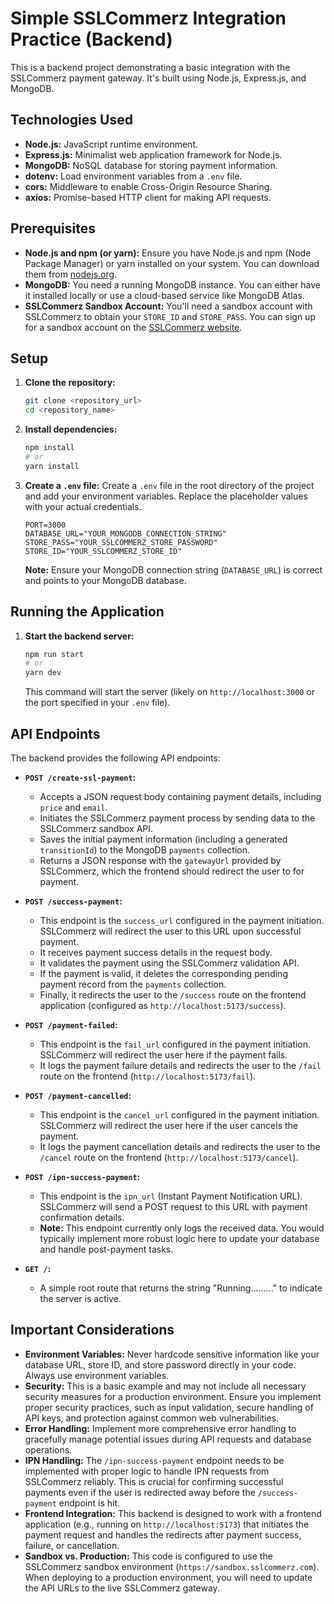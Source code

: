 # Simple SSLCommerz Integration Practice (Backend)

This is a backend project demonstrating a basic integration with the SSLCommerz payment gateway. It's built using Node.js, Express.js, and MongoDB.

## Technologies Used

* **Node.js:** JavaScript runtime environment.
* **Express.js:** Minimalist web application framework for Node.js.
* **MongoDB:** NoSQL database for storing payment information.
* **dotenv:** Load environment variables from a `.env` file.
* **cors:** Middleware to enable Cross-Origin Resource Sharing.
* **axios:** Promise-based HTTP client for making API requests.

## Prerequisites

* **Node.js and npm (or yarn):** Ensure you have Node.js and npm (Node Package Manager) or yarn installed on your system. You can download them from [nodejs.org](https://nodejs.org/).
* **MongoDB:** You need a running MongoDB instance. You can either have it installed locally or use a cloud-based service like MongoDB Atlas.
* **SSLCommerz Sandbox Account:** You'll need a sandbox account with SSLCommerz to obtain your `STORE_ID` and `STORE_PASS`. You can sign up for a sandbox account on the [SSLCommerz website](https://developer.sslcommerz.com/).

## Setup

1.  **Clone the repository:**
    ```bash
    git clone <repository_url>
    cd <repository_name>
    ```

2.  **Install dependencies:**
    ```bash
    npm install
    # or
    yarn install
    ```

3.  **Create a `.env` file:**
    Create a `.env` file in the root directory of the project and add your environment variables. Replace the placeholder values with your actual credentials.
    ```env
    PORT=3000
    DATABASE_URL="YOUR_MONGODB_CONNECTION_STRING"
    STORE_PASS="YOUR_SSLCOMMERZ_STORE_PASSWORD"
    STORE_ID="YOUR_SSLCOMMERZ_STORE_ID"
    ```
    **Note:** Ensure your MongoDB connection string (`DATABASE_URL`) is correct and points to your MongoDB database.

## Running the Application

1.  **Start the backend server:**
    ```bash
    npm run start
    # or
    yarn dev
    ```
    This command will start the server (likely on `http://localhost:3000` or the port specified in your `.env` file).

## API Endpoints

The backend provides the following API endpoints:

* **`POST /create-ssl-payment`:**
    * Accepts a JSON request body containing payment details, including `price` and `email`.
    * Initiates the SSLCommerz payment process by sending data to the SSLCommerz sandbox API.
    * Saves the initial payment information (including a generated `transitionId`) to the MongoDB `payments` collection.
    * Returns a JSON response with the `gatewayUrl` provided by SSLCommerz, which the frontend should redirect the user to for payment.

* **`POST /success-payment`:**
    * This endpoint is the `success_url` configured in the payment initiation. SSLCommerz will redirect the user to this URL upon successful payment.
    * It receives payment success details in the request body.
    * It validates the payment using the SSLCommerz validation API.
    * If the payment is valid, it deletes the corresponding pending payment record from the `payments` collection.
    * Finally, it redirects the user to the `/success` route on the frontend application (configured as `http://localhost:5173/success`).

* **`POST /payment-failed`:**
    * This endpoint is the `fail_url` configured in the payment initiation. SSLCommerz will redirect the user here if the payment fails.
    * It logs the payment failure details and redirects the user to the `/fail` route on the frontend (`http://localhost:5173/fail`).

* **`POST /payment-cancelled`:**
    * This endpoint is the `cancel_url` configured in the payment initiation. SSLCommerz will redirect the user here if the user cancels the payment.
    * It logs the payment cancellation details and redirects the user to the `/cancel` route on the frontend (`http://localhost:5173/cancel`).

* **`POST /ipn-success-payment`:**
    * This endpoint is the `ipn_url` (Instant Payment Notification URL). SSLCommerz will send a POST request to this URL with payment confirmation details.
    * **Note:** This endpoint currently only logs the received data. You would typically implement more robust logic here to update your database and handle post-payment tasks.

* **`GET /`:**
    * A simple root route that returns the string "Running........." to indicate the server is active.

## Important Considerations

* **Environment Variables:** Never hardcode sensitive information like your database URL, store ID, and store password directly in your code. Always use environment variables.
* **Security:** This is a basic example and may not include all necessary security measures for a production environment. Ensure you implement proper security practices, such as input validation, secure handling of API keys, and protection against common web vulnerabilities.
* **Error Handling:** Implement more comprehensive error handling to gracefully manage potential issues during API requests and database operations.
* **IPN Handling:** The `/ipn-success-payment` endpoint needs to be implemented with proper logic to handle IPN requests from SSLCommerz reliably. This is crucial for confirming successful payments even if the user is redirected away before the `/success-payment` endpoint is hit.
* **Frontend Integration:** This backend is designed to work with a frontend application (e.g., running on `http://localhost:5173`) that initiates the payment request and handles the redirects after payment success, failure, or cancellation.
* **Sandbox vs. Production:** This code is configured to use the SSLCommerz sandbox environment (`https://sandbox.sslcommerz.com`). When deploying to a production environment, you will need to update the API URLs to the live SSLCommerz gateway.
